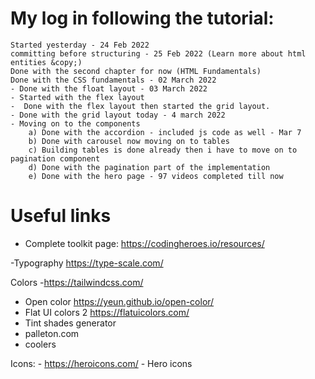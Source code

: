 # My log in following the tutorial:
    Started yesterday - 24 Feb 2022
    committing before structuring - 25 Feb 2022 (Learn more about html entities &copy;)
    Done with the second chapter for now (HTML Fundamentals)
    Done with the CSS fundamentals - 02 March 2022
    - Done with the float layout - 03 March 2022
    - Started with the flex layout
    -  Done with the flex layout then started the grid layout.
    - Done with the grid layout today - 4 march 2022
    - Moving on to the components
        a) Done with the accordion - included js code as well - Mar 7
        b) Done with carousel now moving on to tables
        c) Building tables is done already then i have to move on to pagination component
        d) Done with the pagination part of the implementation
        e) Done with the hero page - 97 videos completed till now



# Useful links

- Complete toolkit page: https://codingheroes.io/resources/ 

-Typography https://type-scale.com/

Colors
 -https://tailwindcss.com/
 - Open color https://yeun.github.io/open-color/
 - Flat UI colors 2 https://flatuicolors.com/
 - Tint shades generator
 - palleton.com
 - coolers

Icons:
    - https://heroicons.com/ - Hero icons